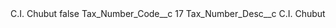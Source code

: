 <?xml version="1.0" encoding="UTF-8"?>
<CustomMetadata xmlns="http://soap.sforce.com/2006/04/metadata" xmlns:xsi="http://www.w3.org/2001/XMLSchema-instance" xmlns:xsd="http://www.w3.org/2001/XMLSchema">
    <label>C.I. Chubut</label>
    <protected>false</protected>
    <values>
        <field>Tax_Number_Code__c</field>
        <value xsi:type="xsd:string">17</value>
    </values>
    <values>
        <field>Tax_Number_Desc__c</field>
        <value xsi:type="xsd:string">C.I. Chubut</value>
    </values>
</CustomMetadata>
